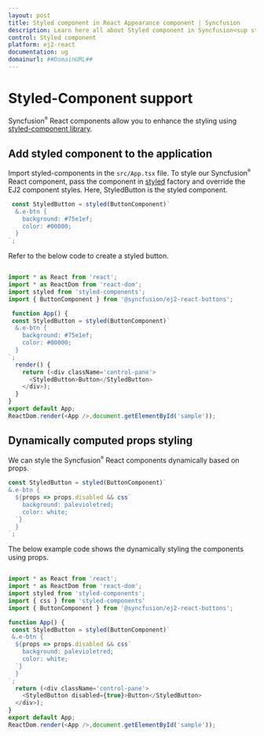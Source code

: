 ```yaml
---
layout: post
title: Styled component in React Appearance component | Syncfusion
description: Learn here all about Styled component in Syncfusion<sup style="font-size:70%">&reg;</sup> React Appearance component of Syncfusion Essential JS 2 and more.
control: Styled component 
platform: ej2-react
documentation: ug
domainurl: ##DomainURL##
---
```


# Styled-Component support

Syncfusion<sup style="font-size:70%">&reg;</sup> React components allow you to enhance the styling using [styled-component library](https://styled-components.com/).

## Add styled component to the application

Import styled-components in the `src/App.tsx` file. To style our Syncfusion<sup style="font-size:70%">&reg;</sup> React component, pass the component in [styled](https://styled-components.com/docs/api#styled) factory and override the EJ2 component styles. Here, StyledButton is the styled component.


```ts
 const StyledButton = styled(ButtonComponent)`
  &.e-btn {
    background: #75e1ef;
    color: #00000;
  }
`;
```


Refer to the below code to create a styled button.


```ts

import * as React from 'react';
import * as ReactDom from 'react-dom';
import styled from 'styled-components';
import { ButtonComponent } from '@syncfusion/ej2-react-buttons';

 function App() {
 const StyledButton = styled(ButtonComponent)`
  &.e-btn {
    background: #75e1ef;
    color: #00000;
  }
`;
  render() {
    return (<div className='control-pane'>
      <StyledButton>Button</StyledButton>
    </div>);
  }
}
export default App;
ReactDom.render(<App />,document.getElementById('sample'));
```

## Dynamically computed props styling

We can style the Syncfusion<sup style="font-size:70%">&reg;</sup> React components dynamically based on props.


```ts
const StyledButton = styled(ButtonComponent)`
&.e-btn {
  ${props => props.disabled && css`
    background: palevioletred;
    color: white;
  `}
  }
`;
```

The below example code shows the dynamically styling the components using props.


```ts

import * as React from 'react';
import * as ReactDom from 'react-dom';
import styled from 'styled-components';
import { css } from 'styled-components'
import { ButtonComponent } from '@syncfusion/ej2-react-buttons';

function App() {
 const StyledButton = styled(ButtonComponent)`
 &.e-btn {
  ${props => props.disabled && css`
    background: palevioletred;
    color: white;
  `}
  }
`;
  return (<div className='control-pane'>
    <StyledButton disabled={true}>Button</StyledButton>
  </div>);
}
export default App;
ReactDom.render(<App />,document.getElementById('sample'));
```